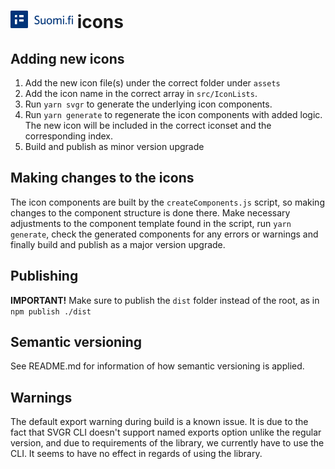 # <img src="./assets/logoIcons/icon-horizontal.svg" alt="DVV" width="100"/> icons

## Adding new icons

1. Add the new icon file(s) under the correct folder under `assets`
2. Add the icon name in the correct array in `src/IconLists`.
3. Run `yarn svgr` to generate the underlying icon components.
4. Run `yarn generate` to regenerate the icon components with added logic. The new icon will be included in the correct iconset and the corresponding index.
5. Build and publish as minor version upgrade

## Making changes to the icons

The icon components are built by the `createComponents.js` script, so making changes to the component structure is done there. Make necessary adjustments to the component template found in the script, run `yarn generate`, check the generated components for any errors or warnings and finally build and publish as a major version upgrade.

## Publishing

**IMPORTANT!** Make sure to publish the `dist` folder instead of the root, as in `npm publish ./dist`

## Semantic versioning

See README.md for information of how semantic versioning is applied.

## Warnings

The default export warning during build is a known issue. It is due to the fact that SVGR CLI doesn't support named exports option unlike the regular version, and due to requirements of the library, we currently have to use the CLI. It seems to have no effect in regards of using the library.

